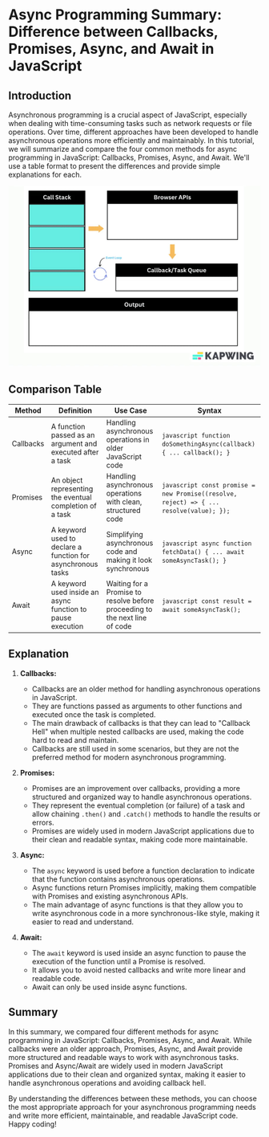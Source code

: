 # Async Programming Summary: Difference between Callbacks, Promises, Async, and Await in JavaScript

## Introduction

Asynchronous programming is a crucial aspect of JavaScript, especially when dealing with time-consuming tasks such as network requests or file operations. Over time, different approaches have been developed to handle asynchronous operations more efficiently and maintainably. In this tutorial, we will summarize and compare the four common methods for async programming in JavaScript: Callbacks, Promises, Async, and Await. We'll use a table format to present the differences and provide simple explanations for each.

![Data Types](../Assets/JS/call-stack-asynchronous-js.gif)

## Comparison Table

| Method     | Definition                                                    | Use Case                                                                                    | Syntax                                                                                       |
| ---------- | ------------------------------------------------------------- | ------------------------------------------------------------------------------------------- | -------------------------------------------------------------------------------------------- |
| Callbacks  | A function passed as an argument and executed after a task   | Handling asynchronous operations in older JavaScript code                                   | ```javascript function doSomethingAsync(callback) { ... callback(); } ```                     |
| Promises   | An object representing the eventual completion of a task     | Handling asynchronous operations with clean, structured code                               | ```javascript const promise = new Promise((resolve, reject) => { ... resolve(value); }); ```  |
| Async      | A keyword used to declare a function for asynchronous tasks | Simplifying asynchronous code and making it look synchronous                                 | ```javascript async function fetchData() { ... await someAsyncTask(); } ```                   |
| Await      | A keyword used inside an async function to pause execution   | Waiting for a Promise to resolve before proceeding to the next line of code                 | ```javascript const result = await someAsyncTask(); ```                                       |

## Explanation

1. **Callbacks:**
   - Callbacks are an older method for handling asynchronous operations in JavaScript.
   - They are functions passed as arguments to other functions and executed once the task is completed.
   - The main drawback of callbacks is that they can lead to "Callback Hell" when multiple nested callbacks are used, making the code hard to read and maintain.
   - Callbacks are still used in some scenarios, but they are not the preferred method for modern asynchronous programming.

2. **Promises:**
   - Promises are an improvement over callbacks, providing a more structured and organized way to handle asynchronous operations.
   - They represent the eventual completion (or failure) of a task and allow chaining `.then()` and `.catch()` methods to handle the results or errors.
   - Promises are widely used in modern JavaScript applications due to their clean and readable syntax, making code more maintainable.

3. **Async:**
   - The `async` keyword is used before a function declaration to indicate that the function contains asynchronous operations.
   - Async functions return Promises implicitly, making them compatible with Promises and existing asynchronous APIs.
   - The main advantage of async functions is that they allow you to write asynchronous code in a more synchronous-like style, making it easier to read and understand.

4. **Await:**
   - The `await` keyword is used inside an async function to pause the execution of the function until a Promise is resolved.
   - It allows you to avoid nested callbacks and write more linear and readable code.
   - Await can only be used inside async functions.

## Summary

In this summary, we compared four different methods for async programming in JavaScript: Callbacks, Promises, Async, and Await. While callbacks were an older approach, Promises, Async, and Await provide more structured and readable ways to work with asynchronous tasks. Promises and Async/Await are widely used in modern JavaScript applications due to their clean and organized syntax, making it easier to handle asynchronous operations and avoiding callback hell.

By understanding the differences between these methods, you can choose the most appropriate approach for your asynchronous programming needs and write more efficient, maintainable, and readable JavaScript code. Happy coding!